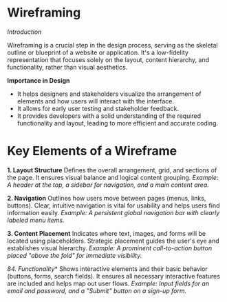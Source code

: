 # Wireframing
*Introduction*

Wireframing is a crucial step in the design process, serving as the skeletal outline or blueprint of a website or application. It's a low-fidelity representation that focuses solely on the layout, content hierarchy, and functionality, rather than visual aesthetics.

**Importance in Design**
 
* It helps designers and stakeholders visualize the arrangement of elements and how users will interact with the interface.
* It allows for early user testing and stakeholder feedback. 
* It provides developers with a solid understanding of the required functionality and layout, leading to more efficient and accurate coding.

# Key Elements of a Wireframe

**1. Layout Structure**
Defines the overall arrangement, grid, and sections of the page. It ensures visual balance and logical content grouping.
*Example: A header at the top, a sidebar for navigation, and a main content area.*

**2. Navigation**
Outlines how users move between pages (menus, links, buttons). Clear, intuitive navigation is vital for usability and helps users find information easily.
*Example: A persistent global navigation bar with clearly labeled menu items.*

**3. Content Placement**
Indicates where text, images, and forms will be located using placeholders. Strategic placement guides the user's eye and establishes visual hierarchy.
*Example: A prominent call-to-action button placed "above the fold" for immediate visibility.*

*84. Functionality**
Shows interactive elements and their basic behavior (buttons, forms, search fields). It ensures all necessary interactive features are included and helps map out user flows.
*Example: Input fields for an email and password, and a "Submit" button on a sign-up form.*
